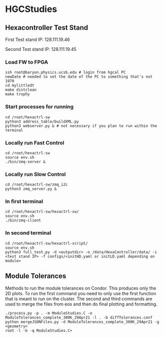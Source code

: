 # HGCStudies #

## Hexacontroller Test Stand ##

First Test stand IP: 128.111.19.46

Second Test stand IP: 128.111.19.45

### Load FW to FPGA ###
```
ssh root@baryon.physics.ucsb.edu # login from hgcal PC
newDate # needed to set the date of the PC to something that's not 1970
cd mylittledt
make distclean
make trophy
```
### Start processes for running ###
```
cd /root/hexactrl-sw
python3 address_table/buildXML.py
python3 webserver.py & # not necessary if you plan to run within the terminal
```

### Locally run Fast Control ###
```
cd /root/hexactrl-sw
source env.sh
./bin/zmq-server &
```

### Locally run Slow Control ###
```
cd /root/hexactrl-sw/zmq_i2c
python3 zmq_server.py &
```

### In first terminal ###
```
cd /root/hexactrl-sw/hexactrl-sw/
source env.sh
./bin/zmq-client
```

### In second terminal ###
```
cd /root/hexactrl-sw/hexactrl-script/
source env.sh
python3 full_test.py -d <outputdir> -o /data/HexaController/data/ -i <test stand IP> -f configs/<initHD.yaml or initLD.yaml depending on module>
```

## Module Tolerances ##

Methods to run the module tolerances on Condor. This produces only the 2D plots. To run the first command you need to only use the first function that is meant to run on the cluster. The second and third commands are used to merge the files from eos and then do final plotting and formatting.

```
./process.py -p . -m ModuleStudies.C -o ModuleTolerances_complete_300K_29Apr21 -l . -b diffTolerances.conf
python mergeJSONFiles.py -d ModuleTolerances_complete_300K_29Apr21 -g <geometry>
root -l -b -q ModuleStudies.C+
```
